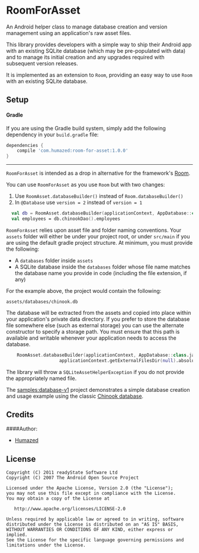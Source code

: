 # RoomForAsset
An Android helper class to manage database creation and version management using an application's raw asset files.

This library provides developers with a simple way to ship their Android app with an existing SQLite database (which may be pre-populated with data) and to manage its initial creation and any upgrades required with subsequent version releases.

It is implemented as an extension to `Room`, providing an easy way to use `Room` with an existing SQLite database.

Setup
-----

#### Gradle

If you are using the Gradle build system, simply add the following dependency in your `build.gradle` file:

```groovy
dependencies {
    compile 'com.humazed:room-for-asset:1.0.0'
}
```
-----

`RoomForAsset` is intended as a drop in alternative for the framework's [Room](https://developer.android.com/topic/libraries/architecture/room.html).

You can use `RoomForAsset` as you use `Room` but with two changes:

1. Use `RoomAsset.databaseBuilder()` instead of `Room.databaseBuilder()` 
2. In `@Database` use `version = 2` instead of `version = 1`

```kotlin
  val db = RoomAsset.databaseBuilder(applicationContext, AppDatabase::class.java, "chinook.db").build()
  val employees = db.chinookDao().employees
```

`RoomForAsset` relies upon asset file and folder naming conventions. Your `assets` folder will either be under your project root, or under `src/main` if you are using the default gradle project structure. At minimum, you must provide the following:

* A `databases` folder inside `assets`
* A SQLite database inside the `databases` folder whose file name matches the database name you provide in code (including the file extension, if any)

For the example above, the project would contain the following:

    assets/databases/chinook.db


The database will be extracted from the assets and copied into place within your application's private data directory. If you prefer to store the database file somewhere else (such as external storage) you can use the alternate constructor to specify a storage path. You must ensure that this path is available and writable whenever your application needs to access the database.

```kotlin
    RoomAsset.databaseBuilder(applicationContext, AppDatabase::class.java, "chinook.db",
                    applicationContext.getExternalFilesDir(null).absolutePath).build()
```

The library will throw a `SQLiteAssetHelperException` if you do not provide the appropriately named file.


The [samples:database-v1](https://github.com/humazed/RoomForAsset/tree/master/app) project demonstrates a simple database creation and usage example using the classic [Chinook database](http://www.sqlitetutorial.net/sqlite-sample-database).


Credits
-------

####Author:

  * [Humazed](https://github.com/humazed)

License
-------

    Copyright (C) 2011 readyState Software Ltd
    Copyright (C) 2007 The Android Open Source Project

    Licensed under the Apache License, Version 2.0 (the "License");
    you may not use this file except in compliance with the License.
    You may obtain a copy of the License at

       http://www.apache.org/licenses/LICENSE-2.0

    Unless required by applicable law or agreed to in writing, software
    distributed under the License is distributed on an "AS IS" BASIS,
    WITHOUT WARRANTIES OR CONDITIONS OF ANY KIND, either express or implied.
    See the License for the specific language governing permissions and
    limitations under the License.

 [1]: https://search.maven.org/remote_content?g=com.readystatesoftware.sqliteasset&a=sqliteassethelper&v=LATEST
